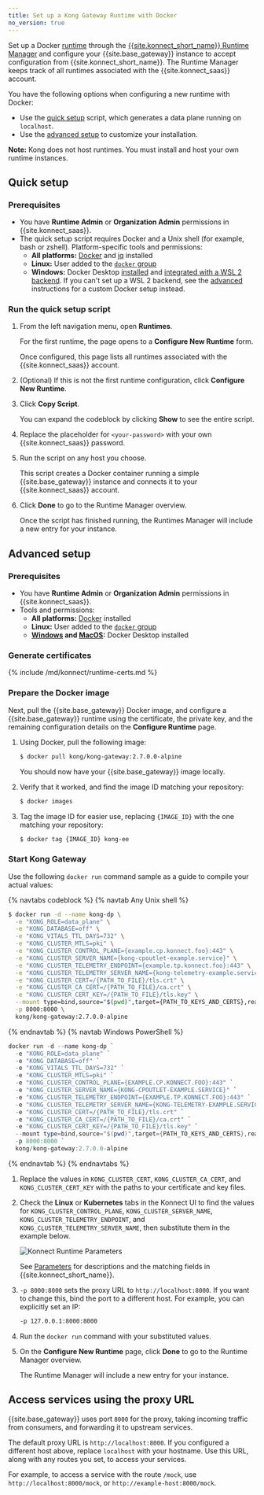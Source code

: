 ```yaml
---
title: Set up a Kong Gateway Runtime with Docker
no_version: true
---
```

Set up a Docker [runtime](/konnect/#konnect-key-concepts-and-terminology)
through the
[{{site.konnect_short_name}} Runtime Manager](/konnect/runtime-manager) and
configure your {{site.base_gateway}} instance to accept configuration from
{{site.konnect_short_name}}. The Runtime Manager keeps track of all runtimes
associated with the {{site.konnect_saas}} account.

You have the following options when configuring a new runtime with Docker:
* Use the [quick setup](#quick-setup) script, which generates a data plane
running on `localhost`.
* Use the [advanced setup](#advanced-setup) to customize your installation.

<div class="alert alert-ee blue">
<b>Note:</b> Kong does not host runtimes. You must install and host your own
runtime instances.
</div>

## Quick setup

### Prerequisites

* You have **Runtime Admin** or **Organization Admin** permissions in
{{site.konnect_saas}}.
* The quick setup script requires Docker and a Unix shell (for example, bash or
  zshell). Platform-specific tools and permissions:
  * **All platforms:** [Docker](https://docs.docker.com/get-docker/) and [jq](https://stedolan.github.io/jq/) installed
  * **Linux:** User added to the [`docker` group](https://docs.docker.com/engine/install/linux-postinstall/)
  * **Windows:** Docker Desktop [installed](https://docs.docker.com/docker-for-windows/install/#install-docker-desktop-on-windows) and [integrated with a WSL 2 backend](https://docs.docker.com/docker-for-windows/wsl/). If you can't set up a WSL 2 backend, see the [advanced](#advanced-setup) instructions for
  a custom Docker setup instead.

### Run the quick setup script

1. From the left navigation menu, open **Runtimes**.

    For the first runtime, the page opens to a **Configure New Runtime** form.

    Once configured, this page lists all runtimes associated with the
    {{site.konnect_saas}} account.

2. (Optional) If this is not the first runtime configuration, click
**Configure New Runtime**.

3. Click **Copy Script**.

    You can expand the codeblock by clicking **Show** to see the entire script.

4. Replace the placeholder for `<your-password>` with your own
{{site.konnect_saas}} password.

5. Run the script on any host you choose.

    This script creates a Docker container running a simple
    {{site.base_gateway}} instance and connects it to your
    {{site.konnect_saas}} account.

6. Click **Done** to go to the Runtime Manager overview.

    Once the script has finished running, the Runtimes Manager will
    include a new entry for your instance.
    <!-- and the tag in the **Node Status** column should say
    **Connected**.-->

## Advanced setup

### Prerequisites

* You have **Runtime Admin** or **Organization Admin** permissions in
{{site.konnect_saas}}.
* Tools and permissions:
  * **All platforms:** [Docker](https://docs.docker.com/get-docker/) installed
  * **Linux:** User added to the [`docker` group](https://docs.docker.com/engine/install/linux-postinstall/)
  * **[Windows](https://docs.docker.com/docker-for-windows/install/#install-docker-desktop-on-windows) and [MacOS](https://docs.docker.com/docker-for-mac/install/):** Docker Desktop installed

### Generate certificates
{% include /md/konnect/runtime-certs.md %}

### Prepare the Docker image

Next, pull the {{site.base_gateway}} Docker image, and configure a
{{site.base_gateway}} runtime using the certificate, the private key, and the
remaining configuration details on the **Configure Runtime** page.

1. Using Docker, pull the following image:


    ```bash
    $ docker pull kong/kong-gateway:2.7.0.0-alpine
    ```

    You should now have your {{site.base_gateway}} image locally.

2. Verify that it worked, and find the image ID matching your repository:

    ```bash
    $ docker images
    ```

3. Tag the image ID for easier use, replacing `{IMAGE_ID}` with the one
matching your repository:

    ```bash
    $ docker tag {IMAGE_ID} kong-ee
    ```

### Start Kong Gateway

Use the following `docker run` command sample as a guide to compile your actual values:

{% navtabs codeblock %}
{% navtab Any Unix shell %}
```sh
$ docker run -d --name kong-dp \
  -e "KONG_ROLE=data_plane" \
  -e "KONG_DATABASE=off" \
  -e "KONG_VITALS_TTL_DAYS=732" \
  -e "KONG_CLUSTER_MTLS=pki" \
  -e "KONG_CLUSTER_CONTROL_PLANE={example.cp.konnect.foo}:443" \
  -e "KONG_CLUSTER_SERVER_NAME={kong-cpoutlet-example.service}" \
  -e "KONG_CLUSTER_TELEMETRY_ENDPOINT={example.tp.konnect.foo}:443" \
  -e "KONG_CLUSTER_TELEMETRY_SERVER_NAME={kong-telemetry-example.service}" \
  -e "KONG_CLUSTER_CERT=/{PATH_TO_FILE}/tls.crt" \
  -e "KONG_CLUSTER_CA_CERT=/{PATH_TO_FILE}/ca.crt" \
  -e "KONG_CLUSTER_CERT_KEY=/{PATH_TO_FILE}/tls.key" \
  --mount type=bind,source="$(pwd)",target={PATH_TO_KEYS_AND_CERTS},readonly \
  -p 8000:8000 \
  kong/kong-gateway:2.7.0.0-alpine
```
{% endnavtab %}
{% navtab Windows PowerShell %}
```powershell
docker run -d --name kong-dp `
  -e "KONG_ROLE=data_plane" `
  -e "KONG_DATABASE=off" `
  -e "KONG_VITALS_TTL_DAYS=732" `
  -e "KONG_CLUSTER_MTLS=pki" `
  -e "KONG_CLUSTER_CONTROL_PLANE={EXAMPLE.CP.KONNECT.FOO}:443" `
  -e "KONG_CLUSTER_SERVER_NAME={KONG-CPOUTLET-EXAMPLE.SERVICE}" `
  -e "KONG_CLUSTER_TELEMETRY_ENDPOINT={EXAMPLE.TP.KONNECT.FOO}:443" `
  -e "KONG_CLUSTER_TELEMETRY_SERVER_NAME={KONG-TELEMETRY-EXAMPLE.SERVICE}" `
  -e "KONG_CLUSTER_CERT=/{PATH_TO_FILE}/tls.crt" `
  -e "KONG_CLUSTER_CA_CERT=/{PATH_TO_FILE}/ca.crt" `
  -e "KONG_CLUSTER_CERT_KEY=/{PATH_TO_FILE}/tls.key" `
  --mount type=bind,source="$(pwd)",target={PATH_TO_KEYS_AND_CERTS},readonly `
  -p 8000:8000 `
  kong/kong-gateway:2.7.0.0-alpine
```
{% endnavtab %}
{% endnavtabs %}

1. Replace the values in `KONG_CLUSTER_CERT`, `KONG_CLUSTER_CA_CERT`, and
`KONG_CLUSTER_CERT_KEY` with the paths to your certificate and key files.

2. Check the **Linux** or **Kubernetes** tabs in the Konnect UI to find the values for
        `KONG_CLUSTER_CONTROL_PLANE`, `KONG_CLUSTER_SERVER_NAME`,
        `KONG_CLUSTER_TELEMETRY_ENDPOINT`, and `KONG_CLUSTER_TELEMETRY_SERVER_NAME`,
        then substitute them in the example below.

    ![Konnect Runtime Parameters](/assets/images/docs/konnect/konnect-runtime-manager.png)

    See [Parameters](/konnect/runtime-manager/runtime-parameter-reference) for
    descriptions and the matching fields in {{site.konnect_short_name}}.

3. `-p 8000:8000` sets the proxy URL to `http://localhost:8000`.
        If you want to change this, bind the port to a different host. For example,
        you can explicitly set an IP:

      ```sh
      -p 127.0.0.1:8000:8000
      ```

4. Run the `docker run` command with your substituted values.

5. On the **Configure New Runtime** page, click **Done** to go to the Runtime
Manager overview.

    The Runtime Manager will include a new entry for your instance.

## Access services using the proxy URL

{{site.base_gateway}} uses port `8000` for the proxy, taking incoming
traffic from consumers, and forwarding it to upstream services.

The default proxy URL is `http://localhost:8000`. If you configured a different
host above, replace `localhost` with your hostname. Use this URL,
along with any routes you set, to access your services.

For example, to access a service with the route `/mock`, use
`http://localhost:8000/mock`, or `http://example-host:8000/mock`.
